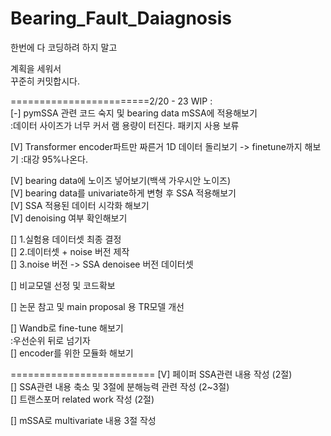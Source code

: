 # Bearing_Fault_Daiagnosis
  
한번에 다 코딩하려 하지 말고  

계획을 세워서  
꾸준히 커밋합시다.  

========================2/20 - 23 
WIP :  
[-] pymSSA 관련 코드 숙지 및 bearing data mSSA에 적용해보기  
:데이터 사이즈가 너무 커서 램 용량이 터진다. 패키지 사용 보류   
  
[V] Transformer encoder파트만 짜른거 1D 데이터 돌리보기 -> finetune까지 해보기 
:대강 95%나온다.   
  
[V] bearing data에 노이즈 넣어보기(백색 가우시안 노이즈)    
[V] bearing data를 univariate하게 변형 후 SSA 적용해보기  
[V] SSA 적용된 데이터 시각화 해보기  
[V] denoising 여부 확인해보기  
    

[] 1.실험용 데이터셋 최종 결정    
[] 2.데이터셋 + noise 버전 제작  
[] 3.noise 버전 -> SSA denoisee 버전 데이터셋  

[] 비교모델 선정 및 코드확보  

[] 논문 참고 및 main proposal 용 TR모델 개선  


[] Wandb로 fine-tune 해보기   
:우선순위 뒤로 넘기자  
[] encoder를 위한 모듈화 해보기  
  
=========================
[V] 페이퍼 SSA관련 내용 작성  (2절)  
[] SSA관련 내용 축소 및 3절에 분해능력 관련 작성 (2~3절)  
[] 트랜스포머 related work 작성  (2절)    

[] mSSA로 multivariate 내용 3절 작성   
